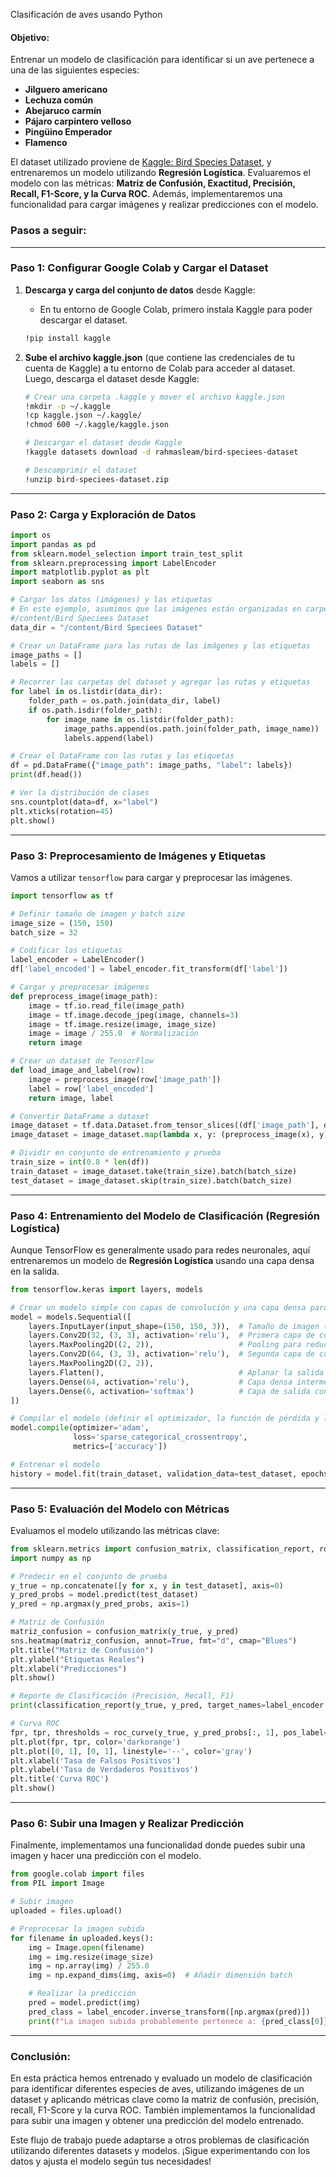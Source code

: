 Clasificación de aves usando Python



#### **Objetivo:**

Entrenar un modelo de clasificación para identificar si un ave pertenece a una de las siguientes especies:

- **Jilguero americano**
- **Lechuza común**
- **Abejaruco carmín**
- **Pájaro carpintero velloso**
- **Pingüino Emperador**
- **Flamenco**

El dataset utilizado proviene de [Kaggle: Bird Species Dataset](https://www.kaggle.com/datasets/rahmasleam/bird-speciees-dataset), y entrenaremos un modelo utilizando **Regresión Logística**. Evaluaremos el modelo con las métricas: **Matriz de Confusión, Exactitud, Precisión, Recall, F1-Score, y la Curva ROC**. Además, implementaremos una funcionalidad para cargar imágenes y realizar predicciones con el modelo.

### **Pasos a seguir:**

------

### Paso 1: **Configurar Google Colab y Cargar el Dataset**

1. **Descarga y carga del conjunto de datos** desde Kaggle:

   - En tu entorno de Google Colab, primero instala Kaggle para poder descargar el dataset.

   ```bash
   !pip install kaggle
   ```

2. **Sube el archivo kaggle.json** (que contiene las credenciales de tu cuenta de Kaggle) a tu entorno de Colab para acceder al dataset. Luego, descarga el dataset desde Kaggle:

   ```bash
   # Crear una carpeta .kaggle y mover el archivo kaggle.json
   !mkdir -p ~/.kaggle
   !cp kaggle.json ~/.kaggle/
   !chmod 600 ~/.kaggle/kaggle.json
   
   # Descargar el dataset desde Kaggle
   !kaggle datasets download -d rahmasleam/bird-speciees-dataset
   
   # Descomprimir el dataset
   !unzip bird-speciees-dataset.zip
   ```

------

### Paso 2: **Carga y Exploración de Datos**

```python
import os
import pandas as pd
from sklearn.model_selection import train_test_split
from sklearn.preprocessing import LabelEncoder
import matplotlib.pyplot as plt
import seaborn as sns

# Cargar los datos (imágenes) y las etiquetas
# En este ejemplo, asumimos que las imágenes están organizadas en carpetas según la especie
#/content/Bird Speciees Dataset
data_dir = "/content/Bird Speciees Dataset"

# Crear un DataFrame para las rutas de las imágenes y las etiquetas
image_paths = []
labels = []

# Recorrer las carpetas del dataset y agregar las rutas y etiquetas
for label in os.listdir(data_dir):
    folder_path = os.path.join(data_dir, label)
    if os.path.isdir(folder_path):
        for image_name in os.listdir(folder_path):
            image_paths.append(os.path.join(folder_path, image_name))
            labels.append(label)

# Crear el DataFrame con las rutas y las etiquetas
df = pd.DataFrame({"image_path": image_paths, "label": labels})
print(df.head())

# Ver la distribución de clases
sns.countplot(data=df, x="label")
plt.xticks(rotation=45)
plt.show()
```

------

### Paso 3: **Preprocesamiento de Imágenes y Etiquetas**

Vamos a utilizar `tensorflow` para cargar y preprocesar las imágenes.

```python
import tensorflow as tf

# Definir tamaño de imagen y batch size
image_size = (150, 150)
batch_size = 32

# Codificar las etiquetas
label_encoder = LabelEncoder()
df['label_encoded'] = label_encoder.fit_transform(df['label'])

# Cargar y preprocesar imágenes
def preprocess_image(image_path):
    image = tf.io.read_file(image_path)
    image = tf.image.decode_jpeg(image, channels=3)
    image = tf.image.resize(image, image_size)
    image = image / 255.0  # Normalización
    return image

# Crear un dataset de TensorFlow
def load_image_and_label(row):
    image = preprocess_image(row['image_path'])
    label = row['label_encoded']
    return image, label

# Convertir DataFrame a dataset
image_dataset = tf.data.Dataset.from_tensor_slices((df['image_path'], df['label_encoded']))
image_dataset = image_dataset.map(lambda x, y: (preprocess_image(x), y))

# Dividir en conjunto de entrenamiento y prueba
train_size = int(0.8 * len(df))
train_dataset = image_dataset.take(train_size).batch(batch_size)
test_dataset = image_dataset.skip(train_size).batch(batch_size)
```

------

### Paso 4: **Entrenamiento del Modelo de Clasificación (Regresión Logística)**

Aunque TensorFlow es generalmente usado para redes neuronales, aquí entrenaremos un modelo de **Regresión Logística** usando una capa densa en la salida.

```python
from tensorflow.keras import layers, models

# Crear un modelo simple con capas de convolución y una capa densa para la clasificación
model = models.Sequential([
    layers.InputLayer(input_shape=(150, 150, 3)),  # Tamaño de imagen (150x150 con 3 canales RGB)
    layers.Conv2D(32, (3, 3), activation='relu'),  # Primera capa de convolución
    layers.MaxPooling2D((2, 2)),                   # Pooling para reducir tamaño
    layers.Conv2D(64, (3, 3), activation='relu'),  # Segunda capa de convolución
    layers.MaxPooling2D((2, 2)),
    layers.Flatten(),                              # Aplanar la salida para conectarla a la capa densa
    layers.Dense(64, activation='relu'),           # Capa densa intermedia
    layers.Dense(6, activation='softmax')          # Capa de salida con 6 clases (una para cada especie)
])

# Compilar el modelo (definir el optimizador, la función de pérdida y las métricas)
model.compile(optimizer='adam',
              loss='sparse_categorical_crossentropy',
              metrics=['accuracy'])

# Entrenar el modelo
history = model.fit(train_dataset, validation_data=test_dataset, epochs=10)
```

------

### Paso 5: **Evaluación del Modelo con Métricas**

Evaluamos el modelo utilizando las métricas clave:

```python
from sklearn.metrics import confusion_matrix, classification_report, roc_curve, roc_auc_score
import numpy as np

# Predecir en el conjunto de prueba
y_true = np.concatenate([y for x, y in test_dataset], axis=0)
y_pred_probs = model.predict(test_dataset)
y_pred = np.argmax(y_pred_probs, axis=1)

# Matriz de Confusión
matriz_confusion = confusion_matrix(y_true, y_pred)
sns.heatmap(matriz_confusion, annot=True, fmt="d", cmap="Blues")
plt.title("Matriz de Confusión")
plt.ylabel("Etiquetas Reales")
plt.xlabel("Predicciones")
plt.show()

# Reporte de Clasificación (Precisión, Recall, F1)
print(classification_report(y_true, y_pred, target_names=label_encoder.classes_))

# Curva ROC
fpr, tpr, thresholds = roc_curve(y_true, y_pred_probs[:, 1], pos_label=1)
plt.plot(fpr, tpr, color='darkorange')
plt.plot([0, 1], [0, 1], linestyle='--', color='gray')
plt.xlabel('Tasa de Falsos Positivos')
plt.ylabel('Tasa de Verdaderos Positivos')
plt.title('Curva ROC')
plt.show()

```

------

### Paso 6: **Subir una Imagen y Realizar Predicción**

Finalmente, implementamos una funcionalidad donde puedes subir una imagen y hacer una predicción con el modelo.

```python
from google.colab import files
from PIL import Image

# Subir imagen
uploaded = files.upload()

# Preprocesar la imagen subida
for filename in uploaded.keys():
    img = Image.open(filename)
    img = img.resize(image_size)
    img = np.array(img) / 255.0
    img = np.expand_dims(img, axis=0)  # Añadir dimensión batch

    # Realizar la predicción
    pred = model.predict(img)
    pred_class = label_encoder.inverse_transform([np.argmax(pred)])
    print(f"La imagen subida probablemente pertenece a: {pred_class[0]}")
```

------

### Conclusión:

En esta práctica hemos entrenado y evaluado un modelo de clasificación para identificar diferentes especies de aves, utilizando imágenes de un dataset y aplicando métricas clave como la matriz de confusión, precisión, recall, F1-Score y la curva ROC. También implementamos la funcionalidad para subir una imagen y obtener una predicción del modelo entrenado.

Este flujo de trabajo puede adaptarse a otros problemas de clasificación utilizando diferentes datasets y modelos. ¡Sigue experimentando con los datos y ajusta el modelo según tus necesidades!